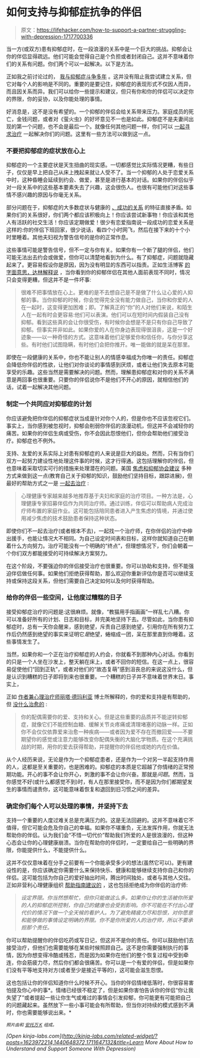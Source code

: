 # 如何支持与抑郁症抗争的伴侣

> 原文：<https://lifehacker.com/how-to-support-a-partner-struggling-with-depression-1717700336>

当一方(或双方)患有抑郁症时，在一段浪漫的关系中是一个巨大的挑战。抑郁会让你的伴侣显得疏远。他们可能会觉得自己是个负担或者封闭自己。这并不意味着你们的关系有问题。你们两个可以一起解决。以下是方法。



正如我之前讨论过的， [我与抑郁症斗争多年](https://lifehacker.com/five-lessons-i-learned-from-dealing-with-depression-1595249546) 。这并没有阻止我尝试建立关系，但它对每个人的影响是不同的。重要的是要记住，抑郁症的表现形式不仅因人而异，而且因关系而异。我们可以给你一些提示和建议，但只有你和你的伴侣可以决定你的界限，你的妥协，以及你能处理的事情。

好消息是，这不是没有希望的。一个抑郁的伴侣会给关系带来压力。家庭成员的死亡，金钱问题，或者对《萤火虫》的好坏意见不一也是如此。抑郁症不是夫妻间出现的第一个问题，也不会是最后一个。就像任何其他问题一样，你们可以 [一起寻求治疗](https://lifehacker.com/what-to-expect-from-couples-therapy-512019720) 一起解决你们的问题。这里有一些方法可以做到这一点。

### **不要把抑郁症的症状放在心上**

抑郁症的一个主要症状是天生扭曲的现实感。一切都感觉比实际情况更糟，有些日子，仅仅是早上把自己从床上拽起来就让人受不了。当一个抑郁的人处于恋爱关系中时，这种昏睡会延续到约会、做爱，甚至是进行基本的对话。如果你的伴侣似乎对一段关系中的这些基本要素失去了兴趣，这会很伤人。也很有可能他们对这些事情不感兴趣的原因与你毫无关系。

部分问题在于，抑郁症的大多数症状与健康的 [、成功的关系](https://lifehacker.com/what-research-tells-us-about-the-most-successful-relati-1552386916) 的特征直接矛盾。如果你们的关系很好，你们两个都应该积极向上！你应该尝试新事物！你应该和其他人有活跃的社交生活！你应该定期做爱！很少有恋爱指南说一段成功的恋爱关系是这样的:你的伴侣下班回家，很少说话，看四个小时网飞，然后在接下来的十个小时里睡着。其他夫妇视为警告信号的是你的正常作息。

这些事情可能是警告信号，但不一定与你有关。如果你有一个断了腿的伴侣，他们可能无法出去约会或做爱，但你可以清楚地看到为什么。有了抑郁症，问题就隐藏起来了。更容易假设你是原因，因为没有明显的东西可以指责。正如生活博客 [的字面意思，达林解释说](http://www.literallydarling.com/blog/2013/05/29/loving-someone-with-depression/) ，当你看到你的抑郁伴侣在其他人面前表现不同时，情况只会变得更糟，但这并不是一件坏事:

> 很难不把事情放在心上。更难的是不去想自己是不是做了什么让心爱的人抑郁的事。当你抑郁的时候，你会觉得完全没有能力做自己，当你和你爱的人在一起时，这变得更加困难；即。了解真正的“你”的人对他们来说，和陌生人在一起有时会更容易:他们可以表演。他们可以在短时间内假装自己没有抑郁。看到这些真的会让你很受伤，有时候你会想是不是只有你自己导致了抑郁。但事实并非如此。如果你爱的人在你身边表现得很沮丧，这是一个好迹象——以一种奇怪的方式。这意味着他们足够爱你和信任你，与你分享这些。有时他们试图隐瞒，有时他们会把你推开。唯一能做的就是呆在那里。

即使在一段健康的关系中，你也不能让别人的情感幸福成为你唯一的责任。抑郁症会降低你伴侣的性欲，让他们对你谈论的事情感到厌烦，或者让他们失去原本可能享受的乐趣。这些当然是需要解决的问题。然而，理解患抑郁症和对你的关系不满意是两回事也很重要。只要你的伴侣说你不是他们不开心的原因，就相信他们的话，试着一起解决其他问题。

### **制定一个共同应对抑郁症的计划**

你应该避免把你伴侣的抑郁症状当成是针对你个人的，但是你也不应该忽视它们。事实上，当你感到被忽视时，抑郁会削弱你伴侣的浪漫动机，但这并不会减轻你的痛苦。如果你的伴侣生病或受伤，你不会因此怨恨他们，但你会帮助他们接受治疗。抑郁症也不例外。

支持、友爱的关系实际上对患有抑郁症的人来说是巨大的益处。然而，只有当你们双方一起努力建设性地处理这件事的时候，这才行得通。这包括理解你的伴侣，但也意味着采取切实可行的措施来处理潜在的问题。美国 [焦虑和抑郁协会建议](http://www.adaa.org/finding-help/helping-others/spouse-or-partner) 多种方式来做到这一点(教育自己关于抑郁的知识，鼓励他们坚持目标，跟踪进展)，但最好的帮助方式之一是 [一起去治疗](http://lifehacker.com/what-to-expect-from-couples-therapy-512019720) :

> 心理健康专家越来越多地推荐基于夫妇和家庭的治疗项目。一种方法是，心理健康专家招募伴侣作为共同治疗师。通过训练，伴侣可以帮助病人完成治疗师布置的家庭作业。这可能包括陪同患者进入产生焦虑的情境，并通过使用减少焦虑的技术鼓励患者保持这种状态。

即使你们不一起去治疗(或者根本不去)，一起找一个治疗师，在你伴侣的治疗中伸出援手，也能让情况大不相同。为自己设定时间表和目标，这样你就知道自己在朝着什么方向努力。治疗可能没有一个明确的“终点”，但理想情况下，你们会朝着一个你们双方都能接受的可持续解决方案努力。

在这个阶段，不要强迫你的伴侣接受治疗也很重要。你可以协助和支持，但不能强迫伴侣做任何事。如果他们拒绝获得帮助，那么欢迎你重新评估你是否可以继续支持或保持这段关系，但他们需要自己决定如何以及何时获得帮助。

### **给你的伴侣一些空间，让他度过糟糕的日子**

接受抑郁症治疗的问题是:这很麻烦。就像，“教猫用手指画画”一样乱七八糟。你可以准备好所有的计划、日志和目标，并完美地坚持下去。尽管如此，当你患有抑郁症时，总有一天你会醒来，感到绝望，斥责自己感到绝望，引用你在所有努力工作后仍然感到绝望的事实来证明它*是*绝望，蜷缩成一团，呆在那里直到你睡着。这些事情发生了。

当然，如果你和一个正在治疗抑郁症的人约会，你就看不到那种内心对话。你看到的只是一个人坐在沙发上，整天躺在床上，或者不回你的短信。在这一点上，很容易促使他们“回到正轨”，或者对他们的“故态复萌”感到沮丧总的来说这没什么，但是认识到糟糕的日子即将到来也很重要。一个糟糕的日子并不意味着世界末日。事实上，

正如 [作者兼心理治疗师丽塔·德玛利亚](https://therapists.psychologytoday.com/rms/name/Rita_DeMaria_PhD,LMFT,LSW,CST_Blue+Bell_Pennsylvania_118922) 博士所解释的，你的爱和支持是有帮助的，但 [没什么治愈的](http://www.rd.com/advice/relationships/how-to-cope-with-a-depressed-spouse/3/) :

> 你的配偶需要你的爱、支持和关心。但是这些重要的品质并不能逆转抑郁症，就像它们不能控制血糖、缓解关节炎疼痛或清理堵塞的动脉一样。正如你不会仅仅依靠爱来治愈一种疾病——或者因为爱不存在而撤回爱——不要期望你的感觉或注意力能够改变你配偶失衡的大脑化学物质。在这个充满挑战的时期，用你的爱去获得帮助，并提醒你的伴侣他或她的内在价值。

从个人经历来说，无论是作为一个抑郁症患者，还是作为一个对另一半起支持作用的人，这都是至关重要的，也是困难的。抑郁症的本质是它超越了你情绪的正常预期功能。开心的事不会让你开心，刺激的事不会让你兴奋。那就是*问题*。然而，当你感觉不好(或什么都感觉不到)时，有人在那里接受你，而不是因为你们都期望发生的事情而谴责你，这可能意味着恢复和退回到旧习惯之间的差异。

### **确定你们每个人可以处理的事情，并坚持下去**

支持一个重要的人度过难关总是充满压力的。这是无法回避的。这并不意味着它不值得，但它可能会危及你自己的幸福。如果你不堪重负，无法发挥作用，你就无法帮助你的伴侣。认为我们会“不惜一切代价”帮助我们所爱的人是很浪漫的，但这种心态会让你的心理健康崩溃。当你在帮助你的伴侣时，一定要给自己一些明确的界限，你能提供什么，不能提供什么。

这并不仅仅意味着在分手之前要有一个你能承受多少的想法(虽然它可以)。更有建设性的是，你应该确定你需要什么来保持快乐、健康和能够继续支持你自己和你的伴侣。这可能包括为你自己的爱好抽出时间，腾出时间独处，或者与其他人交往。正如非营利心理健康组织 [帮助指南建议的](http://www.helpguide.org/articles/depression/helping-a-depressed-person.htm) ，这也包括拒绝成为你伴侣的治疗师:

> *设定界限。你当然想帮忙，但你只能做这么多。如果你让你的生活被你所爱的人的抑郁症所控制，你自己的健康也会受到影响。你不可能在不付出心理代价的情况下做一个全天候的看护人。为了避免精疲力尽和怨恨，对你愿意和能够做的事情设定明确的界限。你不是你所爱的人的治疗师，所以不要承担那个责任。*

你可以帮助提醒你的伴侣吃药或写日记，但这并不是你的责任。你可以鼓励他们去接受治疗，但他们也需要能够在某些时候照顾自己。这不是你需要强制执行的事情，因为你想变得冷酷或残忍，而是因为如果你在他们的整个恢复过程中受到牵连，你会筋疲力尽，然后你们都会很痛苦。你可以是一个有爱的伴侣，但是如果你们没有平等地支持对方(或者至少是接近平等的)，这可能会滋生怨恨。

这也包括让你的伴侣知道你什么时候不开心。当你的伴侣情绪低落时，你很容易害怕提及你心中的事*。情绪已经很不稳定了，但是如果你害怕告诉你的伴侣“你让我失望了”或者提起一些让你生气或难过的事情会引发抑郁，你可能更有可能把自己的问题藏起来。虽然放下一些小事可能会有所帮助，但当你对持续的模式感到不满时，你也需要能够说出来。*

<small>*照片由*</small>[<small></small>](http://hyperboleandahalf.blogspot.com/2013/05/depression-part-two.html)*<small>*和*</small> [<small>*安托万 K*</small>](https://www.flickr.com/photos/ktoine/8333247186/) <small>*组成。*</small>*

*[Open *kinja-labs.com*](http://kinja-labs.com/related-widget/?posts=1623972214,1440648372,1711647132&title=Learn More About How to Understand and Support Someone With Depression)*